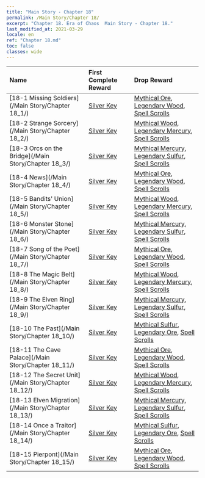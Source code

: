 ```yaml
---
title: "Main Story - Chapter 18"
permalink: /Main Story/Chapter 18/
excerpt: "Chapter 18. Era of Chaos  Main Story - Chapter 18."
last_modified_at: 2021-03-29
locale: en
ref: "Chapter 18.md"
toc: false
classes: wide
---
```


  | Name |  First Complete Reward | Drop Reward |
  |:------------|:------------|:------------| 
  | [18-1 Missing Soldiers](/Main Story/Chapter 18_1/) | [Silver Key](/Items/con_693/) | [Mythical Ore](/Items/mat_61/), [Legendary Wood](/Items/mat_55/), [Spell Scrolls](/Items/con_694/) |
  | [18-2 Strange Sorcery](/Main Story/Chapter 18_2/) | [Silver Key](/Items/con_693/) | [Mythical Wood](/Items/mat_62/), [Legendary Mercury](/Items/mat_56/), [Spell Scrolls](/Items/con_694/) |
  | [18-3 Orcs on the Bridge](/Main Story/Chapter 18_3/) | [Silver Key](/Items/con_693/) | [Mythical Mercury](/Items/mat_63/), [Legendary Sulfur](/Items/mat_57/), [Spell Scrolls](/Items/con_694/) |
  | [18-4 News](/Main Story/Chapter 18_4/) | [Silver Key](/Items/con_693/) | [Mythical Ore](/Items/mat_61/), [Legendary Wood](/Items/mat_55/), [Spell Scrolls](/Items/con_694/) |
  | [18-5 Bandits' Union](/Main Story/Chapter 18_5/) | [Silver Key](/Items/con_693/) | [Mythical Wood](/Items/mat_62/), [Legendary Mercury](/Items/mat_56/), [Spell Scrolls](/Items/con_694/) |
  | [18-6 Monster Stone](/Main Story/Chapter 18_6/) | [Silver Key](/Items/con_693/) | [Mythical Mercury](/Items/mat_63/), [Legendary Sulfur](/Items/mat_57/), [Spell Scrolls](/Items/con_694/) |
  | [18-7 Song of the Poet](/Main Story/Chapter 18_7/) | [Silver Key](/Items/con_693/) | [Mythical Ore](/Items/mat_61/), [Legendary Wood](/Items/mat_55/), [Spell Scrolls](/Items/con_694/) |
  | [18-8 The Magic Belt](/Main Story/Chapter 18_8/) | [Silver Key](/Items/con_693/) | [Mythical Wood](/Items/mat_62/), [Legendary Mercury](/Items/mat_56/), [Spell Scrolls](/Items/con_694/) |
  | [18-9 The Elven Ring](/Main Story/Chapter 18_9/) | [Silver Key](/Items/con_693/) | [Mythical Mercury](/Items/mat_63/), [Legendary Sulfur](/Items/mat_57/), [Spell Scrolls](/Items/con_694/) |
  | [18-10 The Past](/Main Story/Chapter 18_10/) | [Silver Key](/Items/con_693/) | [Mythical Sulfur](/Items/mat_64/), [Legendary Ore](/Items/mat_54/), [Spell Scrolls](/Items/con_694/) |
  | [18-11 The Cave Palace](/Main Story/Chapter 18_11/) | [Silver Key](/Items/con_693/) | [Mythical Ore](/Items/mat_61/), [Legendary Wood](/Items/mat_55/), [Spell Scrolls](/Items/con_694/) |
  | [18-12 The Secret Unit](/Main Story/Chapter 18_12/) | [Silver Key](/Items/con_693/) | [Mythical Wood](/Items/mat_62/), [Legendary Mercury](/Items/mat_56/), [Spell Scrolls](/Items/con_694/) |
  | [18-13 Elven Migration](/Main Story/Chapter 18_13/) | [Silver Key](/Items/con_693/) | [Mythical Mercury](/Items/mat_63/), [Legendary Sulfur](/Items/mat_57/), [Spell Scrolls](/Items/con_694/) |
  | [18-14 Once a Traitor](/Main Story/Chapter 18_14/) | [Silver Key](/Items/con_693/) | [Mythical Sulfur](/Items/mat_64/), [Legendary Ore](/Items/mat_54/), [Spell Scrolls](/Items/con_694/) |
  | [18-15 Pierpont](/Main Story/Chapter 18_15/) | [Silver Key](/Items/con_693/) | [Mythical Ore](/Items/mat_61/), [Legendary Wood](/Items/mat_55/), [Spell Scrolls](/Items/con_694/) |
